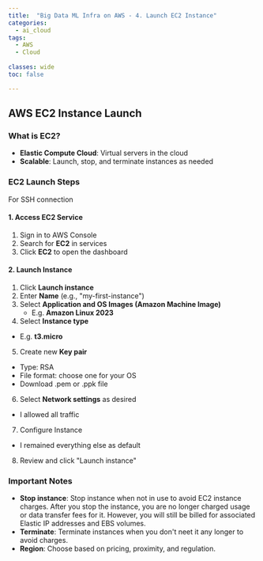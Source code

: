 ```yaml
---
title:  "Big Data ML Infra on AWS - 4. Launch EC2 Instance"
categories:
  - ai_cloud
tags:
  - AWS
  - Cloud
  
classes: wide
toc: false

---
```


## AWS EC2 Instance Launch

### What is EC2?
- **Elastic Compute Cloud**: Virtual servers in the cloud
- **Scalable**: Launch, stop, and terminate instances as needed

### EC2 Launch Steps
For SSH connection

#### 1. Access EC2 Service
1. Sign in to AWS Console
2. Search for **EC2** in services
3. Click **EC2** to open the dashboard

#### 2. Launch Instance
1. Click **Launch instance**
2. Enter **Name** (e.g., "my-first-instance")
3. Select **Application and OS Images (Amazon Machine Image)**
   - E.g. **Amazon Linux 2023**
4. Select **Instance type**
  - E.g. **t3.micro**
5. Create new **Key pair**
  - Type: RSA
  - File format: choose one for your OS
  - Download .pem or .ppk file
6. Select **Network settings** as desired
  - I allowed all traffic
7. Configure Instance
  - I remained everything else as default
8. Review and click "Launch instance"


### Important Notes
- **Stop instance**: Stop instance when not in use to avoid EC2 instance charges. After you stop the instance, you are no longer charged usage or data transfer fees for it. However, you will still be billed for associated Elastic IP addresses and EBS volumes.
- **Terminate**: Terminate instances when you don't neet it any longer to avoid charges.
- **Region**: Choose based on pricing, proximity, and regulation.